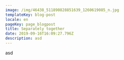 ```yaml
---
image: /img/46438_511890828851639_1260619085_n.jpg
templateKey: blog-post
locale: en
pageKey: page_blogpost
title: Separately together
date: 2019-09-16T16:09:27.796Z
description: asd
---
```

asd
